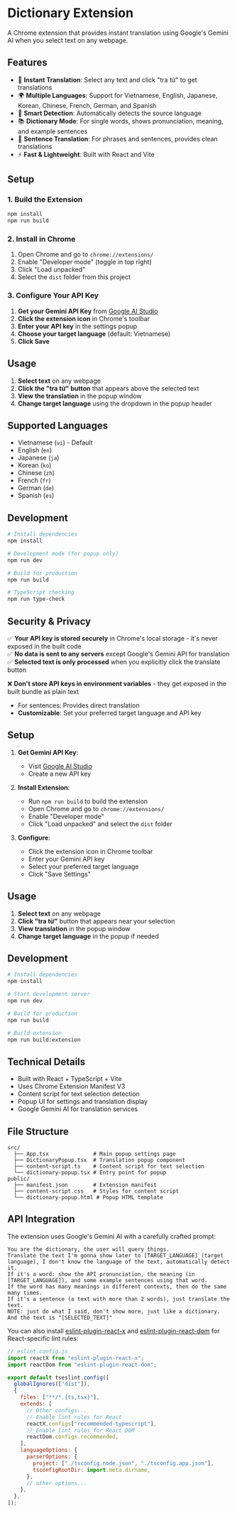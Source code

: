 # Dictionary Extension

A Chrome extension that provides instant translation using Google's Gemini AI when you select text on any webpage.

## Features

- 📱 **Instant Translation**: Select any text and click "tra từ" to get translations
- 🌍 **Multiple Languages**: Support for Vietnamese, English, Japanese, Korean, Chinese, French, German, and Spanish
- 🎯 **Smart Detection**: Automatically detects the source language
- 📚 **Dictionary Mode**: For single words, shows pronunciation, meaning, and example sentences
- 💬 **Sentence Translation**: For phrases and sentences, provides clean translations
- ⚡ **Fast & Lightweight**: Built with React and Vite

## Setup

### 1. Build the Extension

```bash
npm install
npm run build
```

### 2. Install in Chrome

1. Open Chrome and go to `chrome://extensions/`
2. Enable "Developer mode" (toggle in top right)
3. Click "Load unpacked"
4. Select the `dist` folder from this project

### 3. Configure Your API Key

1. **Get your Gemini API Key** from [Google AI Studio](https://aistudio.google.com/app/apikey)
2. **Click the extension icon** in Chrome's toolbar
3. **Enter your API key** in the settings popup
4. **Choose your target language** (default: Vietnamese)
5. **Click Save**

## Usage

1. **Select text** on any webpage
2. **Click the "tra từ" button** that appears above the selected text
3. **View the translation** in the popup window
4. **Change target language** using the dropdown in the popup header

## Supported Languages

- Vietnamese (`vi`) - Default
- English (`en`)
- Japanese (`ja`)
- Korean (`ko`)
- Chinese (`zh`)
- French (`fr`)
- German (`de`)
- Spanish (`es`)

## Development

```bash
# Install dependencies
npm install

# Development mode (for popup only)
npm run dev

# Build for production
npm run build

# TypeScript checking
npm run type-check
```

## Security & Privacy

✅ **Your API key is stored securely** in Chrome's local storage - it's never exposed in the built code  
✅ **No data is sent to any servers** except Google's Gemini API for translation  
✅ **Selected text is only processed** when you explicitly click the translate button

❌ **Don't store API keys in environment variables** - they get exposed in the built bundle as plain text

- For sentences: Provides direct translation
- **Customizable**: Set your preferred target language and API key

## Setup

1. **Get Gemini API Key**:

   - Visit [Google AI Studio](https://aistudio.google.com/app/apikey)
   - Create a new API key

2. **Install Extension**:

   - Run `npm run build` to build the extension
   - Open Chrome and go to `chrome://extensions/`
   - Enable "Developer mode"
   - Click "Load unpacked" and select the `dist` folder

3. **Configure**:
   - Click the extension icon in Chrome toolbar
   - Enter your Gemini API key
   - Select your preferred target language
   - Click "Save Settings"

## Usage

1. **Select text** on any webpage
2. **Click "tra từ"** button that appears near your selection
3. **View translation** in the popup window
4. **Change target language** in the popup if needed

## Development

```bash
# Install dependencies
npm install

# Start development server
npm run dev

# Build for production
npm run build

# Build extension
npm run build:extension
```

## Technical Details

- Built with React + TypeScript + Vite
- Uses Chrome Extension Manifest V3
- Content script for text selection detection
- Popup UI for settings and translation display
- Google Gemini AI for translation services

## File Structure

```
src/
  ├── App.tsx              # Main popup settings page
  ├── DictionaryPopup.tsx  # Translation popup component
  ├── content-script.ts    # Content script for text selection
  └── dictionary-popup.tsx # Entry point for popup
public/
  ├── manifest.json        # Extension manifest
  ├── content-script.css   # Styles for content script
  └── dictionary-popup.html # Popup HTML template
```

## API Integration

The extension uses Google's Gemini AI with a carefully crafted prompt:

```
You are the dictionary, the user will query things.
Translate the text I'm gonna show later to [TARGET_LANGUAGE] (target language), I don't know the language of the text, automatically detect it.
If it's a word: show the API pronunciation, the meaning (in [TARGET_LANGUAGE]), and some example sentences using that word.
If the word has many meanings in different contexts, then do the same many times.
If it's a sentence (a text with more than 2 words), just translate the text.
NOTE: just do what I said, don't show more, just like a dictionary.
And the text is "[SELECTED_TEXT]"
```

You can also install [eslint-plugin-react-x](https://github.com/Rel1cx/eslint-react/tree/main/packages/plugins/eslint-plugin-react-x) and [eslint-plugin-react-dom](https://github.com/Rel1cx/eslint-react/tree/main/packages/plugins/eslint-plugin-react-dom) for React-specific lint rules:

```js
// eslint.config.js
import reactX from "eslint-plugin-react-x";
import reactDom from "eslint-plugin-react-dom";

export default tseslint.config([
  globalIgnores(["dist"]),
  {
    files: ["**/*.{ts,tsx}"],
    extends: [
      // Other configs...
      // Enable lint rules for React
      reactX.configs["recommended-typescript"],
      // Enable lint rules for React DOM
      reactDom.configs.recommended,
    ],
    languageOptions: {
      parserOptions: {
        project: ["./tsconfig.node.json", "./tsconfig.app.json"],
        tsconfigRootDir: import.meta.dirname,
      },
      // other options...
    },
  },
]);
```
